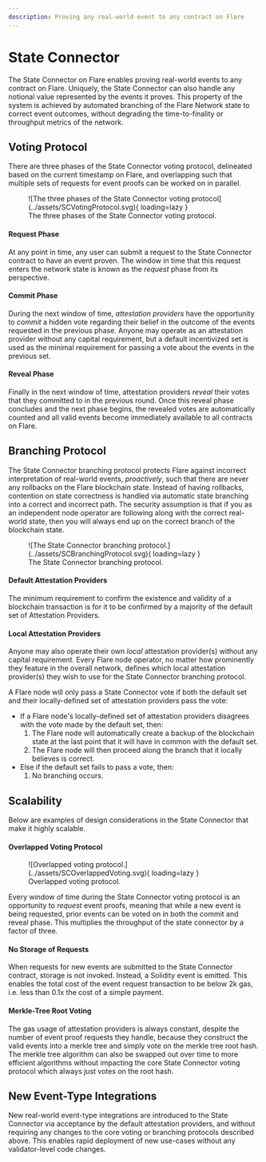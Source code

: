 ```yaml
---
description: Proving any real-world event to any contract on Flare
---
```


# State Connector

The State Connector on Flare enables proving real-world events to any contract on Flare. Uniquely, the State Connector can also handle any notional value represented by the events it proves. This property of the system is achieved by automated branching of the Flare Network state to correct event outcomes, without degrading the time-to-finality or throughput metrics of the network.

## Voting Protocol

There are three phases of the State Connector voting protocol, delineated based on the current timestamp on Flare, and overlapping such that multiple sets of requests for event proofs can be worked on in parallel.

<figure markdown>
  ![The three phases of the State Connector voting protocol](../assets/SCVotingProtocol.svg){ loading=lazy }
  <figcaption>The three phases of the State Connector voting protocol.</figcaption>
</figure>

#### Request Phase

At any point in time, any user can submit a request to the State Connector contract to have an event proven. The window in time that this request enters the network state is known as the _request_ phase from its perspective.

#### Commit Phase

During the next window of time, _attestation providers_ have the opportunity to _commit_ a hidden vote regarding their belief in the outcome of the events requested in the previous phase. Anyone may operate as an attestation provider without any capital requirement, but a default incentivized set is used as the minimal requirement for passing a vote about the events in the previous set.

#### Reveal Phase

Finally in the next window of time, attestation providers _reveal_ their votes that they committed to in the previous round. Once this reveal phase concludes and the next phase begins, the revealed votes are automatically counted and all valid events become immediately available to all contracts on Flare.

## Branching Protocol

The State Connector branching protocol protects Flare against incorrect interpretation of real-world events, _proactively_, such that there are never any rollbacks on the Flare blockchain state. Instead of having rollbacks, contention on state correctness is handled via automatic state branching into a correct and incorrect path. The security assumption is that if you as an independent node operator are following along with the correct real-world state, then you will always end up on the correct branch of the blockchain state.

<figure markdown>
  ![The State Connector branching protocol.](../assets/SCBranchingProtocol.svg){ loading=lazy }
  <figcaption>The State Connector branching protocol.</figcaption>
</figure>

#### Default Attestation Providers

The minimum requirement to confirm the existence and validity of a blockchain transaction is for it to be confirmed by a majority of the default set of Attestation Providers.

#### Local Attestation Providers

Anyone may also operate their own _local_ attestation provider(s) without any capital requirement. Every Flare node operator, no matter how prominently they feature in the overall network, defines which local attestation provider(s) they wish to use for the State Connector branching protocol.

A Flare node will only pass a State Connector vote if both the default set and their locally-defined set of attestation providers pass the vote:

* If a Flare node's locally-defined set of attestation providers disagrees with the vote made by the default set, then:
  1. The Flare node will automatically create a backup of the blockchain state at the last point that it will have in common with the default set.
  2. The Flare node will then proceed along the branch that it locally believes is correct.
* Else if the default set fails to pass a vote, then:
  1. No branching occurs.

## Scalability

Below are examples of design considerations in the State Connector that make it highly scalable.

#### Overlapped Voting Protocol

<figure markdown>
  ![Overlapped voting protocol.](../assets/SCOverlappedVoting.svg){ loading=lazy }
  <figcaption>Overlapped voting protocol.</figcaption>
</figure>

Every window of time during the State Connector voting protocol is an opportunity to _request_ event proofs, meaning that while a new event is being requested, prior events can be voted on in both the commit and reveal phase. This multiplies the throughput of the state connector by a factor of three.

#### No Storage of Requests

When requests for new events are submitted to the State Connector contract, storage is not invoked. Instead, a Solidity event is emitted. This enables the total cost of the event request transaction to be below 2k gas, i.e. less than 0.1x the cost of a simple payment.

#### Merkle-Tree Root Voting

The gas usage of attestation providers is always constant, despite the number of event proof requests they handle, because they construct the valid events into a merkle tree and simply vote on the merkle tree root hash. The merkle tree algorithm can also be swapped out over time to more efficient algorithms without impacting the core State Connector voting protocol which always just votes on the root hash.

## New Event-Type Integrations

New real-world event-type integrations are introduced to the State Connector via acceptance by the default attestation providers, and without requiring any changes to the core voting or branching protocols described above. This enables rapid deployment of new use-cases without any validator-level code changes.
